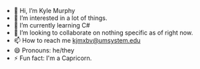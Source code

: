 - 👋 Hi, I’m Kyle Murphy
- 👀 I’m interested in a lot of things.
- 🌱 I’m currently learning C#
- 💞️ I’m looking to collaborate on nothing specific as of right now.
- 📫 How to reach me kjmxbv@umsystem.edu
- 😄 Pronouns: he/they
- ⚡ Fun fact: I'm a Capricorn.

<!---
kylemurphymayeslyke/kylemurphymayeslyke is a ✨ special ✨ repository because its `README.md` (this file) appears on your GitHub profile.
You can click the Preview link to take a look at your changes.
--->
